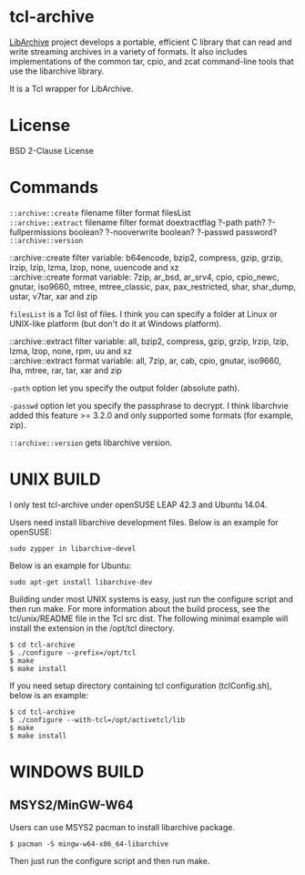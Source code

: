 # tcl-archive

[LibArchive](https://www.libarchive.org/) project develops a portable, efficient C library that
can read and write streaming archives in a variety of formats. It also includes implementations
of the common tar, cpio, and zcat command-line tools that use the libarchive library.

It is a Tcl wrapper for LibArchive.

License
=====

BSD 2-Clause License


Commands
=====

`::archive::create` filename filter format filesList  
`::archive::extract` filename filter format doextractflag ?-path path? ?-fullpermissions boolean? ?-nooverwrite boolean? ?-passwd password?  
`::archive::version`  

::archive::create filter variable: b64encode, bzip2, compress, gzip, grzip, lrzip, lzip, lzma, lzop, none, uuencode and xz  
::archive::create format variable: 7zip, ar_bsd, ar_srv4, cpio, cpio_newc, gnutar, iso9660, mtree, mtree_classic, pax, 
pax_restricted, shar, shar_dump, ustar, v7tar, xar and zip  

`filesList` is a Tcl list of files. I think you can specify a folder at Linux or UNIX-like platform
(but don't do it at Windows platform).

::archive::extract filter variable: all, bzip2, compress, gzip, grzip, lrzip, lzip, lzma, lzop, none, rpm, uu and xz  
::archive::extract format variable: all, 7zip, ar, cab, cpio, gnutar, iso9660, lha, mtree, rar, tar, xar and zip  

`-path` option let you specify the output folder (absolute path).

`-passwd` option let you specify the passphrase to decrypt.
I think libarchvie added this feature >= 3.2.0 and only supported some formats (for example, zip).

`::archive::version` gets libarchive version.


UNIX BUILD
=====

I only test tcl-archive under openSUSE LEAP 42.3 and Ubuntu 14.04.

Users need install libarchive development files.
Below is an example for openSUSE:

	sudo zypper in libarchive-devel

Below is an example for Ubuntu:

	sudo apt-get install libarchive-dev

Building under most UNIX systems is easy, just run the configure script
and then run make. For more information about the build process, see the
tcl/unix/README file in the Tcl src dist. The following minimal example
will install the extension in the /opt/tcl directory.

	$ cd tcl-archive
	$ ./configure --prefix=/opt/tcl
	$ make
	$ make install

If you need setup directory containing tcl configuration (tclConfig.sh),
below is an example:

	$ cd tcl-archive
	$ ./configure --with-tcl=/opt/activetcl/lib
	$ make
	$ make install

WINDOWS BUILD
=====

## MSYS2/MinGW-W64

Users can use MSYS2 pacman to install libarchive package.

	$ pacman -S mingw-w64-x86_64-libarchive

Then just run the configure script and then run make.
